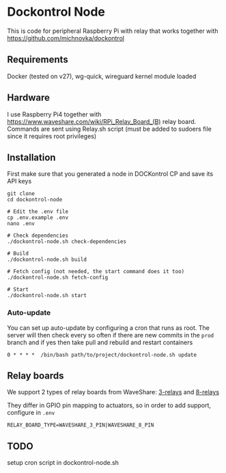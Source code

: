 # Dockontrol Node

This is code for peripheral Raspberry Pi with relay that works together with https://github.com/michnovka/dockontrol

## Requirements

Docker (tested on v27), wg-quick, wireguard kernel module loaded

## Hardware

I use Raspberry Pi4 together with https://www.waveshare.com/wiki/RPi_Relay_Board_(B) relay board. Commands are sent using Relay.sh script (must be added to sudoers file since it requires root privileges)

## Installation

First make sure that you generated a node in DOCKontrol CP and save its API keys

```
git clone
cd dockontrol-node

# Edit the .env file
cp .env.example .env
nano .env

# Check dependencies
./dockontrol-node.sh check-dependencies

# Build
./dockontrol-node.sh build

# Fetch config (not needed, the start command does it too)
./dockontrol-node.sh fetch-config

# Start
./dockontrol-node.sh start
```


### Auto-update

You can set up auto-update by configuring a cron that runs as root.
The server will then check every so often if there are new commits in the `prod` branch and if yes
then take pull and rebuild and restart containers

```crontab
0 * * * *  /bin/bash path/to/project/dockontrol-node.sh update
```

## Relay boards

We support 2 types of relay boards from WaveShare:
[3-relays](https://www.waveshare.com/wiki/RPi_Relay_Board(B)) and [8-relays](https://www.waveshare.com/wiki/RPi_Relay_Board_(B))

They differ in GPIO pin mapping to actuators, so in order to add support, configure in `.env`
```dotenv
RELAY_BOARD_TYPE=WAVESHARE_3_PIN|WAVESHARE_8_PIN
```

## TODO

setup cron script in dockontrol-node.sh